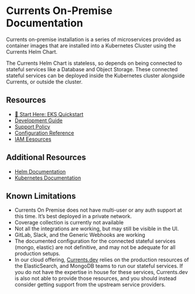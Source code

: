 # Currents On-Premise Documentation

Currents on-premise installation is a series of microservices provided as container images that are installed into a Kubernetes Cluster using the Currents Helm Chart.

The Currents Helm Chart is stateless, so depends on being connected to stateful services like a Database and Object Storage. These connected stateful services can be deployed inside the Kubernetes cluster alongside Currents, or outside the cluster.

## Resources

- [🚀 Start Here: EKS Quickstart](./eks/quickstart.md)
- [Development Guide](./developer-guide/README.md)
- [Support Policy](./support.md)
- [Configuration Reference](configuration.md)
- [IAM Eesources](./eks/iam.md)

## Additional Resources

- [Helm Documentation](https://helm.sh/docs/)
- [Kubernetes Documentation](https://kubernetes.io/docs/)

## Known Limitations

- Currents On Premise does not have multi-user or any auth support at this time. It’s best deployed in a private network.
- Coverage collection is currently not available
- Not all the integrations are working, but may still be visible in the UI.
- GitLab, Slack, and the Generic Webhooks are working
- The documented configuration for the connected stateful services (mongo, elastic) are not definitive, and may not be adequate for all production setups.
- In our cloud offering, [Currents.dev](https://currents.dev) relies on the production resources of the ElasticSearch, and MongoDB teams to run our stateful services. If you do not have the expertise in house for these services, Currents.dev is also not able to provide those resources, and you should instead consider getting support from the upstream service providers.
